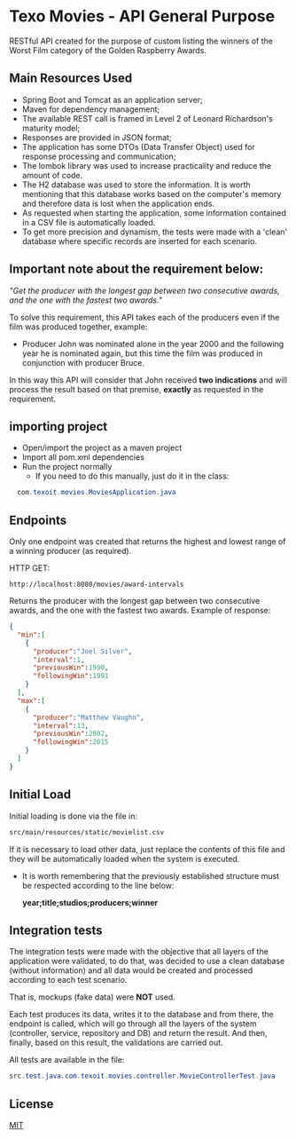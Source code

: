 # Texo Movies - API General Purpose
RESTful API created for the purpose of custom listing the winners of the Worst Film category of the Golden Raspberry Awards.

## Main Resources Used
* Spring Boot and Tomcat as an application server;
* Maven for dependency management;
* The available REST call is framed in Level 2 of Leonard Richardson's maturity model;
* Responses are provided in JSON format;
* The application has some DTOs (Data Transfer Object) used for response processing and communication;
* The lombok library was used to increase practicality and reduce the amount of code.
* The H2 database was used to store the information. It is worth mentioning that this database works based on the computer's memory and therefore data is lost when the application ends.
* As requested when starting the application, some information contained in a CSV file is automatically loaded.
* To get more precision and dynamism, the tests were made with a 'clean' database where specific records are inserted for each scenario.

## Important note about the requirement below:
<i>"Get the producer with the longest gap between two consecutive awards, and the one with the fastest two awards."</i>

To solve this requirement, this API takes each of the producers even if the film was produced together, example:

* Producer John was nominated alone in the year 2000 and the following year he is nominated again, but this time the film was produced in conjunction with producer Bruce.

In this way this API will consider that John received <b>two indications</b> and will process the result based on that premise, <b>exactly</b> as requested in the requirement.

## importing project
* Open/import the project as a maven project
* Import all pom.xml dependencies
* Run the project normally
  * If you need to do this manually, just do it in the class: 
```java
  com.texoit.movies.MoviesApplication.java
  ```

## Endpoints
Only one endpoint was created that returns the highest and lowest range of a winning producer (as required). 

HTTP GET:
```http request
http://localhost:8080/movies/award-intervals
```
Returns the producer with the longest gap between two consecutive awards, and the one with the fastest two awards.
Example of response:

```JSON
{
  "min":[
    {
      "producer":"Joel Silver",
      "interval":1,
      "previousWin":1990,
      "followingWin":1991
    }
  ],
  "max":[
    {
      "producer":"Matthew Vaughn",
      "interval":13,
      "previousWin":2002,
      "followingWin":2015
    }
  ]
}
```

## Initial Load
Initial loading is done via the file in:
```bash
src/main/resources/static/movielist.csv
```

If it is necessary to load other data, just replace the contents of this file and they will be automatically loaded when the system is executed.

* It is worth remembering that the previously established structure must be respected according to the line below:

     <b>year;title;studios;producers;winner</b>

## Integration tests
The integration tests were made with the objective that all layers of the application were validated, to do that, was decided to use a clean database (without information) and all data would be created and processed according to each test scenario. 

That is, mockups (fake data) were <b>NOT</b> used.

Each test produces its data, writes it to the database and from there, the endpoint is called, which will go through all the layers of the system (controller, service, repository and DB) and return the result.
And then, finally, based on this result, the validations are carried out.

All tests are available in the file:
```java
src.test.java.com.texoit.movies.controller.MovieControllerTest.java
```

## License
[MIT](https://choosealicense.com/licenses/mit/)
